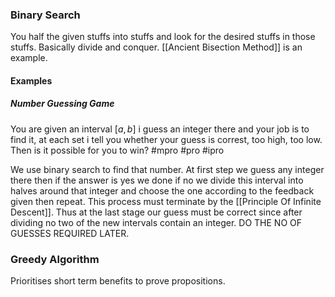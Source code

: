 ### Binary Search 
You half the given stuffs into stuffs and look for the desired stuffs in those stuffs. Basically divide and conquer.
[[Ancient Bisection Method]] is an example.

#### Examples
##### Number Guessing Game
You are given an interval $[a,b]$ i guess an integer there and your job is to find it, at each set i tell you whether your guess is correst, too high, too low. Then is it possible for you to win? #mpro #pro #ipro 

We use binary search to find that number. At first step we guess any integer there then if the answer is yes we done if no we divide this interval into halves around that integer and choose the one according to the feedback given then repeat. This process must terminate by the [[Principle Of Infinite Descent]]. Thus at the last stage our guess must be correct since after dividing no two of the new intervals contain an integer. DO THE NO OF GUESSES REQUIRED LATER.

### Greedy Algorithm 
Prioritises short term benefits to prove propositions.
